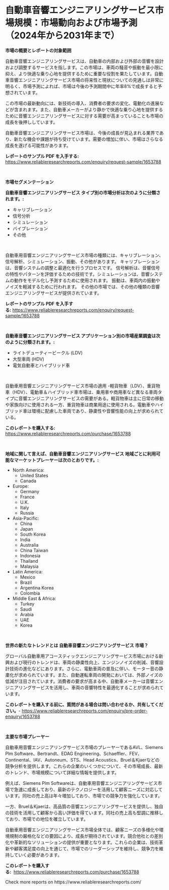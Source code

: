 <p><h1>自動車音響エンジニアリングサービス市場規模：市場動向および市場予測（2024年から2031年まで）</h1></p><p><strong>市場の概要とレポートの対象範囲</strong></p>
<p><p>自動車音響エンジニアリングサービスは、自動車の内部および外部の音響を設計および調整するサービスを指します。この市場は、車両の騒音や振動を最小限に抑え、より快適な乗り心地を提供するために重要な役割を果たしています。自動車音響エンジニアリングサービス市場の将来性と現状についての見通しは非常に明るく、市場予測によれば、市場は今後の予測期間中に年率8%で成長すると予想されています。</p><p>この市場の最新動向には、新技術の導入、消費者の要求の変化、電動化の進展などが含まれます。また、自動車メーカーがより静かで快適な乗り心地を提供するために音響エンジニアリングサービスに対する需要が高まっていることも市場の成長を後押ししています。</p><p>自動車音響エンジニアリングサービス市場は、今後の成長が見込まれる業界であり、新たな機会や課題が待ち受けています。需要の増加に伴い、市場はさらなる成長を遂げる可能性があります。</p></p>
<p><strong>レポートのサンプル PDF を入手する:</strong> <a href="https://www.reliableresearchreports.com/enquiry/request-sample/1653788">https://www.reliableresearchreports.com/enquiry/request-sample/1653788</a></p>
<p>&nbsp;</p>
<p><strong>市場セグメンテーション</strong></p>
<p><strong>自動車音響エンジニアリングサービス タイプ別の市場分析は次のように分類されます。:</strong></p>
<p><ul><li>キャリブレーション</li><li>信号分析</li><li>シミュレーション</li><li>バイブレーション</li><li>その他</li></ul></p>
<p>&nbsp;</p>
<p><p>自動車用音響エンジニアリングサービス市場の種類には、キャリブレーション、信号解析、シミュレーション、振動、その他があります。 キャリブレーションは、音響システムの調整と最適化を行うプロセスです。 信号解析は、音響信号の特性やパターンを評価するための技術です。シミュレーションは、音響システムの動作をモデル化し予測するために使用されます。 振動は、車両内の振動やノイズを軽減するために行われます。 その他の市場では、その他の種類の音響エンジニアリングサービスが提供されています。</p></p>
<p><strong>レポートのサンプル PDF を入手する:</strong>&nbsp;<a href="https://www.reliableresearchreports.com/enquiry/request-sample/1653788">https://www.reliableresearchreports.com/enquiry/request-sample/1653788</a></p>
<p>&nbsp;</p>
<p><strong> 自動車音響エンジニアリングサービス アプリケーション別の市場産業調査は次のように分類されます。:</strong></p>
<p><ul><li>ライトデューティービークル (LDV)</li><li>大型車両 (HDV)</li><li>電気自動車とハイブリッド車</li></ul></p>
<p>&nbsp;</p>
<p><p>自動車用音響エンジニアリングサービス市場の適用 -軽貨物車（LDV）、重貨物車（HDV）、電動車＆ハイブリッド車市場は、乗用車や商用車など異なる車両タイプに音響エンジニアリングサービスの需要がある。軽貨物車は主に日常の移動や家族向けに使用される一方、重貨物車は商業用途に使用される。電動車やハイブリッド車は環境に配慮した車両であり、静粛性や音響性能の向上が求められている。</p></p>
<p><strong>このレポートを購入する:</strong>&nbsp; <a href="https://www.reliableresearchreports.com/purchase/1653788">https://www.reliableresearchreports.com/purchase/1653788</a></p>
<p>&nbsp;</p>
<p><strong>地域に関して言えば、自動車音響エンジニアリングサービス 地域ごとに利用可能なマーケットプレーヤーは次のとおりです。:</strong></p>
<p><ul>
    <li>
        North America:
        <ul>
            <li>United States</li>
            <li>Canada</li>
        </ul>
    </li>
    <li>
        Europe:
        <ul>
            <li>Germany</li>
            <li>France</li>
            <li>U.K.</li>
            <li>Italy</li>
            <li>Russia</li>
        </ul>
    </li>
    <li>
        Asia-Pacific:
        <ul>
            <li>China</li>
            <li>Japan</li>
            <li>South Korea</li>
            <li>India</li>
            <li>Australia</li>
            <li>China Taiwan</li>
            <li>Indonesia</li>
            <li>Thailand</li>
            <li>Malaysia</li>
        </ul>
    </li>
    <li>
        Latin America:
        <ul>
            <li>Mexico</li>
            <li>Brazil</li>
            <li>Argentina Korea</li>
            <li>Colombia</li>
        </ul>
    </li>
    <li>
        Middle East & Africa:
        <ul>
            <li>Turkey</li>
            <li>Saudi</li>
            <li>Arabia</li>
            <li>UAE</li>
            <li>Korea</li>
        </ul>
    </li>
    </ul></p>
<p>&nbsp;</p>
<p><strong>世界の新たなトレンドとは 自動車音響エンジニアリングサービス 市場？</strong></p>
<p><p>グローバル自動車用アコースティックエンジニアリングサービス市場における新興および現行のトレンドは、車両の静粛性向上、エンジンノイズの削減、音響設計技術の進化などにあります。さらに、電動車両の普及に伴い、モーター音の静粛化が求められています。また、自動運転車両の開発においては、外部ノイズの低減が注目されています。消費者の要求が高まる中、自動車メーカーは音響エンジニアリングサービスを活用し、車両の音響特性を最適化することが求められています。</p></p>
<p><strong>このレポートを購入する前に、質問がある場合は問い合わせるか、共有してください。</strong>- <a href="https://www.reliableresearchreports.com/enquiry/pre-order-enquiry/1653788">https://www.reliableresearchreports.com/enquiry/pre-order-enquiry/1653788</a></p>
<p>&nbsp;</p>
<p><strong>主要な市場プレーヤー</strong></p>
<p><p>自動車用音響エンジニアリングサービス市場のプレーヤーであるAVL、Siemens Plm Software、Bertrandt、EDAG Engineering、Schaeffler、FEV、Continental、IAV、Autoneum、STS、Head Acoustics、Bruel＆Kjaerなどの競争分析を提供します。これらの企業のいくつかについて、その市場成長、最新のトレンド、市場規模について詳細な情報を提供します。</p><p>例えば、Siemens Plm Softwareは、自動車用音響エンジニアリングサービス市場で急速に成長しており、最新のテクノロジーを活用して顧客ニーズに対応しています。同社の売上高は年々増加しており、市場での競争力を強化しています。</p><p>一方、Bruel＆Kjaerは、高品質の音響エンジニアリングサービスを提供し、独自の技術を活用して顧客から高い評価を得ています。同社の売上高も堅調に推移しており、市場での地位を確立しています。</p><p>自動車用音響エンジニアリングサービス市場全体では、顧客ニーズの多様化や環境規制の厳格化などの要因により、成長が期待されています。競合他社との差別化や革新的なソリューションの提供が重要となります。これらの企業は、技術革新や顧客満足度の向上を通じて、市場でのリーダーシップを維持し、競争力を維持していく必要があります。</p></p>
<p><strong>このレポートを購入する:</strong>&nbsp;&nbsp;<a href="https://www.reliableresearchreports.com/purchase/1653788">https://www.reliableresearchreports.com/purchase/1653788</a></p>
<p>Check more reports on https://www.reliableresearchreports.com/</p>